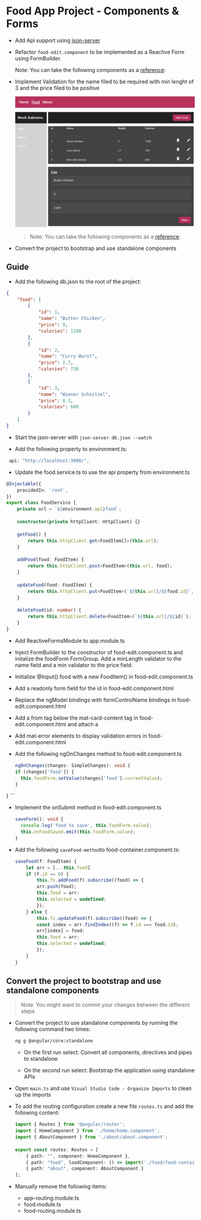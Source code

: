# Food App Project - Components & Forms

- Add Api support using [json-server](https://github.com/typicode/json-server)

- Refactor `food-edit.component` to be implemented as a Reactive Form using FormBuilder.

    Note: You can take the following components as a [reference](https://github.com/arambazamba/ng-adv/tree/main/demos/02-components-forms/component-forms/src/app/demos/samples/forms-builder):

- Implement Validation for the name filed to be required with min lenght of 3 and the price filed to be positive

    ![edit-form](_images/edit-form.png)

    > Note: You can take the following components as a [reference](https://github.com/arambazamba/ng-adv/tree/main/demos/02-components-forms/component-forms/src/app/demos/samples/validaton-intro):


- Convert the project to bootstrap and use standalone components

## Guide

-   Add the following db.json to the root of the project:

```json
{
    "food": [
        {
            "id": 1,
            "name": "Butter Chicken",
            "price": 9,
            "calories": 1200
        },
        {
            "id": 2,
            "name": "Curry Wurst",
            "price": 2.7,
            "calories": 730
        },
        {
            "id": 3,
            "name": "Wiener Schnitzel",
            "price": 8.3,
            "calories": 600
        }
    ]
}
```

-   Start the json-server with `json-server db.json --watch`

-   Add the following property to environment.ts:

```typescript
 api: "http://localhost:3000/",
```

-   Update the food.service.ts to use the api property from environment.ts

```typescript
@Injectable({
    providedIn: 'root',
})
export class FoodService {
    private url = `${environment.api}food`;

    constructor(private httpClient: HttpClient) {}

    getFood() {
        return this.httpClient.get<FoodItem[]>(this.url);
    }

    addFood(food: FoodItem) {
        return this.httpClient.post<FoodItem>(this.url, food);
    }

    updateFood(food: FoodItem) {
        return this.httpClient.put<FoodItem>(`${this.url}/${food.id}`, food);
    }

    deleteFood(id: number) {
        return this.httpClient.delete<FoodItem>(`${this.url}/${id}`);
    }
}
```

-   Add ReactiveFormsModule to app.module.ts

-   Inject FormBuilder to the constructor of food-edit.component.ts and initalize the foodForm FormGroup. Add a minLength validator to the name field and a min validator to the price field.

-   Initialize @Input() food with a new FoodItem() in food-edit.component.ts

-   Add a readonly form field for the id in food-edit.component.html

-   Replace the ngModel bindings with formControlName bindings in food-edit.component.html

-   Add a from tag below the mat-card-content tag in food-edit.component.html and attach a

-   Add mat-error elements to display validation errors in food-edit.component.html

-   Add the following ngOnChanges method to food-edit.component.ts

    ```typescript
    ngOnChanges(changes: SimpleChanges): void {
    if (changes['food']) {
      this.foodForm.setValue(changes['food'].currentValue);
    }
  }
    ```

-   Implement the onSubmit method in food-edit.component.ts

    ```typescript
    saveForm(): void {
      console.log('food to save', this.foodForm.value);
      this.onFoodSaved.emit(this.foodForm.value);
    }
    ```

-   Add the following `saveFood-method`to food-container.component.ts:

    ```typescript
    saveFood(f: FoodItem) {
        let arr = [...this.food]
        if (f.id == 0) {
            this.fs.addFood(f).subscribe((food) => {
            arr.push(food);
            this.food = arr;
            this.selected = undefined;
            });
        } else {
            this.fs.updateFood(f).subscribe((food) => {
            const index = arr.findIndex((f) => f.id === food.id);
            arr[index] = food;
            this.food = arr;
            this.selected = undefined;
            });
        }
    }
    ```

## Convert the project to bootstrap and use standalone components

>Note: You might want to commit your changes between the different steps

- Convert the project to use standalone components by running the following command two times:    

    ```bash
    ng g @angular/core:standalone
    ```

    - On the first run select: Convert all components, directives and pipes to standalone

    - On the second run select: Bootstrap the application using standalone APIs

- Open `main.ts` and use `Visual Studio Code - Organize Imports` to clean up the imports

- To add the routing configuration create a new file `routes.ts` and add the following content:

    ```typescript
    import { Routes } from '@angular/router';
    import { HomeComponent } from './home/home.component';
    import { AboutComponent } from './about/about.component';

    export const routes: Routes = [
        { path: "", component: HomeComponent },
        { path: "food", loadComponent: () => import('./food/food-container/food-container.component').then(m => m.FoodContainerComponent) },
        { path: "about", component: AboutComponent }
    ];
    ```

- Manually remove the following items:

    - app-routing.module.ts
    - food.module.ts
    - food-routing.module.ts    